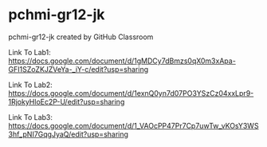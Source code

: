 # pchmi-gr12-jk
pchmi-gr12-jk created by GitHub Classroom

Link To Lab1: https://docs.google.com/document/d/1gMDCy7dBmzs0qX0m3xApa-GFI1SZoZKJZVeYa-_iY-c/edit?usp=sharing

Link To Lab2: https://docs.google.com/document/d/1exnQ0yn7d07PO3YSzCz04xxLpr9-1RjokyHloEc2P-U/edit?usp=sharing

Link To Lab3: https://docs.google.com/document/d/1_VAOcPP47Pr7Cp7uwTw_vKOsY3WS3hf_pNI7GqgJyaQ/edit?usp=sharing
